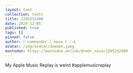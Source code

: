 ```yaml
---
layout: toot
collection: toots
title: 1205232400
date: 2024-12-05
published: true
tags: []
pinned: false
author: ⸸ commander ░ nova ⸸ :~$
avatar: /img/avatar/daemon.jpeg
mastodon: https://mastodon.online/@cmdr_nova/1205232400
---
```


My Apple Music Replay is weird #applemusicreplay
